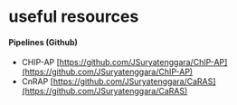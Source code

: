 # useful resources

#### Pipelines (Github)

* CHIP-AP [https://github.com/JSuryatenggara/ChIP-AP](https://github.com/JSuryatenggara/ChIP-AP)
* CnRAP [https://github.com/JSuryatenggara/CaRAS](https://github.com/JSuryatenggara/CaRAS)



